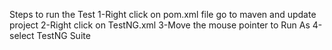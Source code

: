 Steps to run the Test 
1-Right click on pom.xml file go to maven and update project 
2-Right click on TestNG.xml 
3-Move the mouse pointer to Run As
4-select TestNG Suite
